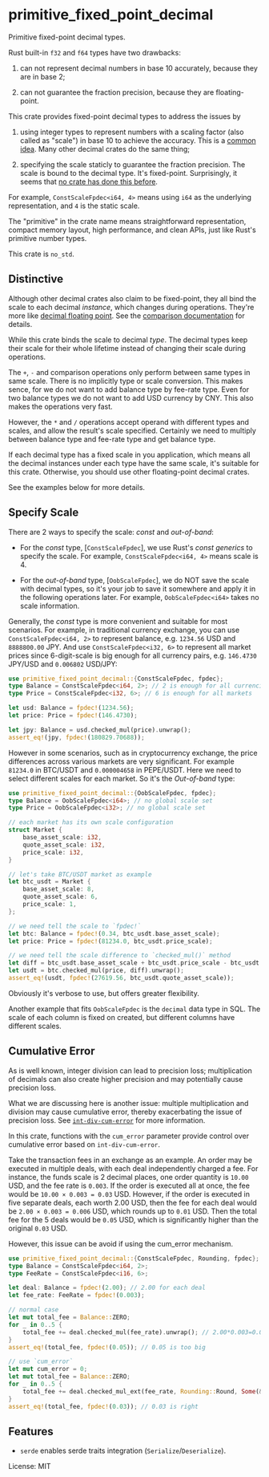 # primitive_fixed_point_decimal

Primitive fixed-point decimal types.

Rust built-in `f32` and `f64` types have two drawbacks:

1. can not represent decimal numbers in base 10 accurately, because they are in base 2;

2. can not guarantee the fraction precision, because they are floating-point.

This crate provides fixed-point decimal types to address the issues by

1. using integer types to represent numbers with a scaling factor (also
   called as "scale") in base 10 to achieve the accuracy. This is a
   [common idea](https://en.wikipedia.org/wiki/Fixed-point_arithmetic#Representation).
   Many other decimal crates do the same thing;

2. specifying the scale staticly to guarantee the fraction precision.
   The scale is bound to the decimal type. It's fixed-point. Surprisingly,
   it seems that [no crate has done this before](https://github.com/WuBingzheng/primitive_fixed_point_decimal/blob/master/COMPARISON.md).

For example, `ConstScaleFpdec<i64, 4>` means using `i64` as the underlying
representation, and `4` is the static scale.

The "primitive" in the crate name means straightforward representation,
compact memory layout, high performance, and clean APIs, just like Rust's
primitive number types.

This crate is `no_std`.


## Distinctive

Although other decimal crates also claim to be fixed-point, they all
bind the scale to each decimal *instance*, which changes during operations.
They're more like
[decimal floating point](https://en.wikipedia.org/wiki/Decimal_floating_point).
See the [comparison documentation](https://github.com/WuBingzheng/primitive_fixed_point_decimal/blob/master/COMPARISON.md)
for details.

While this crate binds the scale to decimal *type*.
The decimal types keep their scale for their whole lifetime
instead of changing their scale during operations.

The `+`, `-` and comparison operations only perform between same types
in same scale. There is no implicitly type or scale conversion.
This makes sence, for we do not want to add balance type by
fee-rate type. Even for two balance types we do not want to add
USD currency by CNY. This also makes the operations very fast.

However, the `*` and `/` operations accept operand with different
types and scales, and allow the result's scale specified.
Certainly we need to multiply between balance type and fee-rate type
and get balance type.

If each decimal type has a fixed scale in you application, which means
all the decimal instances under each type have the same scale, it's
suitable for this crate. Otherwise, you should use other floating-point
decimal crates.

See the examples below for more details.


## Specify Scale

There are 2 ways to specify the scale: *const* and *out-of-band*:

- For the *const* type, [`ConstScaleFpdec`], we use Rust's *const generics*
  to specify the scale. For example, `ConstScaleFpdec<i64, 4>` means
  scale is 4.

- For the *out-of-band* type, [`OobScaleFpdec`], we do NOT save the
  scale with decimal types, so it's your job to save it somewhere
  and apply it in the following operations later. For example,
  `OobScaleFpdec<i64>` takes no scale information.

Generally, the *const* type is more convenient and suitable for most
scenarios. For example, in traditional currency exchange, you can use
`ConstScaleFpdec<i64, 2>` to represent balance, e.g. `1234.56` USD and
`8888800.00` JPY. And use `ConstScaleFpdec<i32, 6>` to represent all
market prices since 6-digit-scale is big enough for all currency
pairs, e.g. `146.4730` JPY/USD and `0.006802` USD/JPY:

```rust
use primitive_fixed_point_decimal::{ConstScaleFpdec, fpdec};
type Balance = ConstScaleFpdec<i64, 2>; // 2 is enough for all currencies
type Price = ConstScaleFpdec<i32, 6>; // 6 is enough for all markets

let usd: Balance = fpdec!(1234.56);
let price: Price = fpdec!(146.4730);

let jpy: Balance = usd.checked_mul(price).unwrap();
assert_eq!(jpy, fpdec!(180829.70688));
```

However in some scenarios, such as in cryptocurrency exchange, the
price differences across various markets are very significant. For
example `81234.0` in BTC/USDT and `0.000004658` in PEPE/USDT. Here
we need to select different scales for each market. So it's
the *Out-of-band* type:

```rust
use primitive_fixed_point_decimal::{OobScaleFpdec, fpdec};
type Balance = OobScaleFpdec<i64>; // no global scale set
type Price = OobScaleFpdec<i32>; // no global scale set

// each market has its own scale configuration
struct Market {
    base_asset_scale: i32,
    quote_asset_scale: i32,
    price_scale: i32,
}

// let's take BTC/USDT market as example
let btc_usdt = Market {
    base_asset_scale: 8,
    quote_asset_scale: 6,
    price_scale: 1,
};

// we need tell the scale to `fpdec!`
let btc: Balance = fpdec!(0.34, btc_usdt.base_asset_scale);
let price: Price = fpdec!(81234.0, btc_usdt.price_scale);

// we need tell the scale difference to `checked_mul()` method
let diff = btc_usdt.base_asset_scale + btc_usdt.price_scale - btc_usdt.quote_asset_scale;
let usdt = btc.checked_mul(price, diff).unwrap();
assert_eq!(usdt, fpdec!(27619.56, btc_usdt.quote_asset_scale));
```

Obviously it's verbose to use, but offers greater flexibility.

Another example that fits `OobScaleFpdec` is the `decimal` data type in SQL.
The scale of each column is fixed on created, but different columns
have different scales.


## Cumulative Error

As is well known, integer division can lead to precision loss; multiplication
of decimals can also create higher precision and may potentially cause
precision loss.

What we are discussing here is another issue: multiple multiplication and
division may cause cumulative error, thereby exacerbating the issue of
precision loss. See [`int-div-cum-error`](https://docs.rs/int-div-cum-error)
for more information.

In this crate, functions with the `cum_error` parameter provide control
over cumulative error based on `int-div-cum-error`.

Take the transaction fees in an exchange as an example. An order may be
executed in multiple deals, with each deal independently charged a fee.
For instance, the funds scale is 2 decimal places, one order quantity
is `10.00` USD, and the fee rate is `0.003`. If the order is executed all
at once, the fee would be `10.00 × 0.003 = 0.03` USD. However, if the
order is executed in five separate deals, each worth 2.00 USD, then the
fee for each deal would be `2.00 × 0.003 = 0.006` USD, which rounds up
to `0.01` USD. Then the total fee for the 5 deals would be `0.05` USD,
which is significantly higher than the original `0.03` USD.

However, this issue can be avoid if using the cum_error mechanism.

```rust
use primitive_fixed_point_decimal::{ConstScaleFpdec, Rounding, fpdec};
type Balance = ConstScaleFpdec<i64, 2>;
type FeeRate = ConstScaleFpdec<i16, 6>;

let deal: Balance = fpdec!(2.00); // 2.00 for each deal
let fee_rate: FeeRate = fpdec!(0.003);

// normal case
let mut total_fee = Balance::ZERO;
for _ in 0..5 {
    total_fee += deal.checked_mul(fee_rate).unwrap(); // 2.00*0.003=0.006 ~> 0.01
}
assert_eq!(total_fee, fpdec!(0.05)); // 0.05 is too big

// use `cum_error`
let mut cum_error = 0;
let mut total_fee = Balance::ZERO;
for _ in 0..5 {
    total_fee += deal.checked_mul_ext(fee_rate, Rounding::Round, Some(&mut cum_error)).unwrap();
}
assert_eq!(total_fee, fpdec!(0.03)); // 0.03 is right
```


## Features

- `serde` enables serde traits integration (`Serialize`/`Deserialize`).

License: MIT
